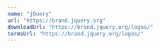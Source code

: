 ```yaml
---
name: "jQuery"
url: "https://brand.jquery.org"
downloadUrl: "https://brand.jquery.org/logos/"
termsUrl: "https://brand.jquery.org/logos/"
---
```

